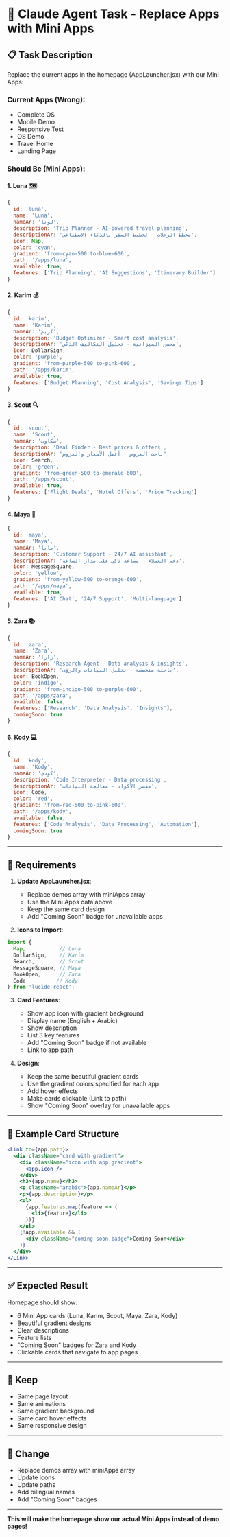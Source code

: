# 🤖 Claude Agent Task - Replace Apps with Mini Apps

## 📋 Task Description

Replace the current apps in the homepage (AppLauncher.jsx) with our Mini Apps:

### **Current Apps (Wrong):**
- Complete OS
- Mobile Demo
- Responsive Test
- OS Demo
- Travel Home
- Landing Page

### **Should Be (Mini Apps):**

#### **1. Luna 🗺️**
```javascript
{
  id: 'luna',
  name: 'Luna',
  nameAr: 'لونا',
  description: 'Trip Planner - AI-powered travel planning',
  descriptionAr: 'مخطط الرحلات - تخطيط السفر بالذكاء الاصطناعي',
  icon: Map,
  color: 'cyan',
  gradient: 'from-cyan-500 to-blue-600',
  path: '/apps/luna',
  available: true,
  features: ['Trip Planning', 'AI Suggestions', 'Itinerary Builder']
}
```

#### **2. Karim 💰**
```javascript
{
  id: 'karim',
  name: 'Karim',
  nameAr: 'كريم',
  description: 'Budget Optimizer - Smart cost analysis',
  descriptionAr: 'محسن الميزانية - تحليل التكاليف الذكي',
  icon: DollarSign,
  color: 'purple',
  gradient: 'from-purple-500 to-pink-600',
  path: '/apps/karim',
  available: true,
  features: ['Budget Planning', 'Cost Analysis', 'Savings Tips']
}
```

#### **3. Scout 🔍**
```javascript
{
  id: 'scout',
  name: 'Scout',
  nameAr: 'سكاوت',
  description: 'Deal Finder - Best prices & offers',
  descriptionAr: 'باحث العروض - أفضل الأسعار والعروض',
  icon: Search,
  color: 'green',
  gradient: 'from-green-500 to-emerald-600',
  path: '/apps/scout',
  available: true,
  features: ['Flight Deals', 'Hotel Offers', 'Price Tracking']
}
```

#### **4. Maya 💬**
```javascript
{
  id: 'maya',
  name: 'Maya',
  nameAr: 'مايا',
  description: 'Customer Support - 24/7 AI assistant',
  descriptionAr: 'دعم العملاء - مساعد ذكي على مدار الساعة',
  icon: MessageSquare,
  color: 'yellow',
  gradient: 'from-yellow-500 to-orange-600',
  path: '/apps/maya',
  available: true,
  features: ['AI Chat', '24/7 Support', 'Multi-language']
}
```

#### **5. Zara 📚**
```javascript
{
  id: 'zara',
  name: 'Zara',
  nameAr: 'زارا',
  description: 'Research Agent - Data analysis & insights',
  descriptionAr: 'باحثة متخصصة - تحليل البيانات والرؤى',
  icon: BookOpen,
  color: 'indigo',
  gradient: 'from-indigo-500 to-purple-600',
  path: '/apps/zara',
  available: false,
  features: ['Research', 'Data Analysis', 'Insights'],
  comingSoon: true
}
```

#### **6. Kody 💻**
```javascript
{
  id: 'kody',
  name: 'Kody',
  nameAr: 'كودي',
  description: 'Code Interpreter - Data processing',
  descriptionAr: 'مفسر الأكواد - معالجة البيانات',
  icon: Code,
  color: 'red',
  gradient: 'from-red-500 to-pink-600',
  path: '/apps/kody',
  available: false,
  features: ['Code Analysis', 'Data Processing', 'Automation'],
  comingSoon: true
}
```

---

## 🎯 Requirements

1. **Update AppLauncher.jsx**:
   - Replace demos array with miniApps array
   - Use the Mini Apps data above
   - Keep the same card design
   - Add "Coming Soon" badge for unavailable apps

2. **Icons to Import**:
```javascript
import { 
  Map,           // Luna
  DollarSign,    // Karim
  Search,        // Scout
  MessageSquare, // Maya
  BookOpen,      // Zara
  Code          // Kody
} from 'lucide-react';
```

3. **Card Features**:
   - Show app icon with gradient background
   - Display name (English + Arabic)
   - Show description
   - List 3 key features
   - Add "Coming Soon" badge if not available
   - Link to app path

4. **Design**:
   - Keep the same beautiful gradient cards
   - Use the gradient colors specified for each app
   - Add hover effects
   - Make cards clickable (Link to path)
   - Show "Coming Soon" overlay for unavailable apps

---

## 📝 Example Card Structure

```jsx
<Link to={app.path}>
  <div className="card with gradient">
    <div className="icon with app.gradient">
      <app.icon />
    </div>
    <h3>{app.name}</h3>
    <p className="arabic">{app.nameAr}</p>
    <p>{app.description}</p>
    <ul>
      {app.features.map(feature => (
        <li>{feature}</li>
      ))}
    </ul>
    {!app.available && (
      <div className="coming-soon-badge">Coming Soon</div>
    )}
  </div>
</Link>
```

---

## ✅ Expected Result

Homepage should show:
- 6 Mini App cards (Luna, Karim, Scout, Maya, Zara, Kody)
- Beautiful gradient designs
- Clear descriptions
- Feature lists
- "Coming Soon" badges for Zara and Kody
- Clickable cards that navigate to app pages

---

## 🎨 Keep

- Same page layout
- Same animations
- Same gradient background
- Same card hover effects
- Same responsive design

---

## 🔄 Change

- Replace demos array with miniApps array
- Update icons
- Update paths
- Add bilingual names
- Add "Coming Soon" badges

---

**This will make the homepage show our actual Mini Apps instead of demo pages!**

